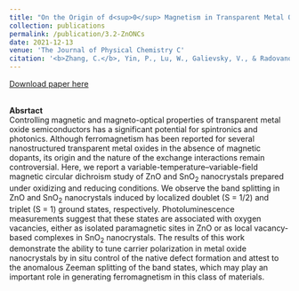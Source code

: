 ```yaml
---
title: "On the Origin of d<sup>0</sup> Magnetism in Transparent Metal Oxide Nanocrystals"
collection: publications
permalink: /publication/3.2-ZnONCs
date: 2021-12-13
venue: 'The Journal of Physical Chemistry C'
citation: '<b>Zhang, C.</b>, Yin, P., Lu, W., Galievsky, V., & Radovanovic, P. V. (2021). &quot;On the Origin of d<sup>0</sup> Magnetism in Transparent Metal Oxide Nanocrystals.&quot; <i>The Journal of Physical Chemistry C</i> 125(50), 27714-27722.'
---
```


[Download paper here](https://pubs.acs.org/doi/full/10.1021/acs.jpcc.1c06959)

<br/><b>Absrtact</b><br/>
Controlling magnetic and magneto-optical properties of transparent metal oxide semiconductors has a significant potential for spintronics and photonics. Although ferromagnetism has been reported for several nanostructured transparent metal oxides in the absence of magnetic dopants, its origin and the nature of the exchange interactions remain controversial. Here, we report a variable-temperature–variable-field magnetic circular dichroism study of ZnO and SnO<sub>2</sub> nanocrystals prepared under oxidizing and reducing conditions. We observe the band splitting in ZnO and SnO<sub>2</sub> nanocrystals induced by localized doublet (S = 1/2) and triplet (S = 1) ground states, respectively. Photoluminescence measurements suggest that these states are associated with oxygen vacancies, either as isolated paramagnetic sites in ZnO or as local vacancy-based complexes in SnO<sub>2</sub> nanocrystals. The results of this work demonstrate the ability to tune carrier polarization in metal oxide nanocrystals by in situ control of the native defect formation and attest to the anomalous Zeeman splitting of the band states, which may play an important role in generating ferromagnetism in this class of materials.